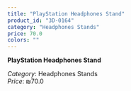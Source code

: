 ```yaml
---
title: "PlayStation Headphones Stand"
product_id: "3D-0164"
category: "Headphones Stands"
price: 70.0
colors: ""
---
```


**PlayStation Headphones Stand**

*Category*: Headphones Stands  
*Price*: ₪70.0

